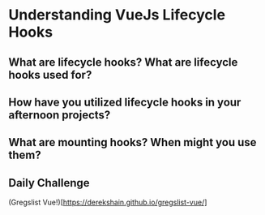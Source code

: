 # Understanding VueJs Lifecycle Hooks

## What are lifecycle hooks? What are lifecycle hooks used for?

## How have you utilized lifecycle hooks in your afternoon projects?

## What are mounting hooks? When might you use them?

## Daily Challenge

(Gregslist Vue!)[https://derekshain.github.io/gregslist-vue/]